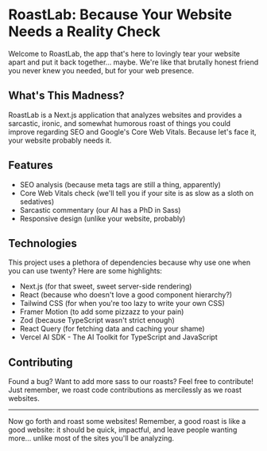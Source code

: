 # RoastLab: Because Your Website Needs a Reality Check

Welcome to RoastLab, the app that's here to lovingly tear your website apart and put it back together... maybe. We're like that brutally honest friend you never knew you needed, but for your web presence.

## What's This Madness?

RoastLab is a Next.js application that analyzes websites and provides a sarcastic, ironic, and somewhat humorous roast of things you could improve regarding SEO and Google's Core Web Vitals. Because let's face it, your website probably needs it.

## Features

- SEO analysis (because meta tags are still a thing, apparently)
- Core Web Vitals check (we'll tell you if your site is as slow as a sloth on sedatives)
- Sarcastic commentary (our AI has a PhD in Sass)
- Responsive design (unlike your website, probably)

## Technologies

This project uses a plethora of dependencies because why use one when you can use twenty? Here are some highlights:

- Next.js (for that sweet, sweet server-side rendering)
- React (because who doesn't love a good component hierarchy?)
- Tailwind CSS (for when you're too lazy to write your own CSS)
- Framer Motion (to add some pizzazz to your pain)
- Zod (because TypeScript wasn't strict enough)
- React Query (for fetching data and caching your shame)
- Vercel AI SDK - The AI Toolkit for TypeScript and JavaScript

## Contributing

Found a bug? Want to add more sass to our roasts? Feel free to contribute! Just remember, we roast code contributions as mercilessly as we roast websites.

---

Now go forth and roast some websites! Remember, a good roast is like a good website: it should be quick, impactful, and leave people wanting more... unlike most of the sites you'll be analyzing.
